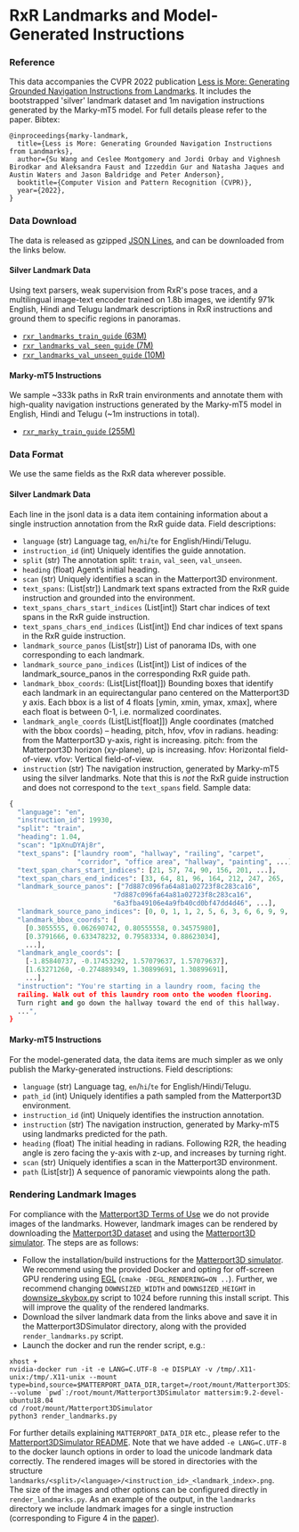 # RxR Landmarks and Model-Generated Instructions
### Reference
This data accompanies the CVPR 2022 publication
[Less is More: Generating Grounded Navigation Instructions from Landmarks](https://arxiv.org/abs/2111.12872).
It includes the bootstrapped 'silver' landmark dataset and 1m navigation
instructions generated by the Marky-mT5 model. For full details please refer to
the paper.
Bibtex:
```
@inproceedings{marky-landmark,
  title={Less is More: Generating Grounded Navigation Instructions from Landmarks},
  author={Su Wang and Ceslee Montgomery and Jordi Orbay and Vighnesh Birodkar and Aleksandra Faust and Izzeddin Gur and Natasha Jaques and Austin Waters and Jason Baldridge and Peter Anderson},
  booktitle={Computer Vision and Pattern Recognition (CVPR)},
  year={2022},
}
```
### Data Download
The data is released as gzipped [JSON Lines](https://jsonlines.org/), and can be
downloaded from the links below.
#### Silver Landmark Data
Using text parsers, weak supervision from RxR's pose traces, and a multilingual
image-text encoder trained on 1.8b images, we identify 971k English, Hindi and
Telugu landmark descriptions in RxR instructions and ground them to specific
regions in panoramas.
*   [`rxr_landmarks_train_guide` (63M)](https://storage.cloud.google.com/rxr-data/rxr_landmarks_train_guide.jsonl.gz)
*   [`rxr_landmarks_val_seen_guide` (7M)](https://storage.cloud.google.com/rxr-data/rxr_landmarks_val_seen_guide.jsonl.gz)
*   [`rxr_landmarks_val_unseen_guide` (10M)](https://storage.cloud.google.com/rxr-data/rxr_landmarks_val_unseen_guide.jsonl.gz)
#### Marky-mT5 Instructions
We sample ~333k paths in RxR train environments and annotate them with
high-quality navigation instructions generated by the Marky-mT5 model in
English, Hindi and Telugu (~1m instructions in total).
*   [`rxr_marky_train_guide` (255M)](https://storage.cloud.google.com/rxr-data/rxr_marky_train_guide.jsonl.gz)
### Data Format
We use the same fields as the RxR data wherever possible.
#### Silver Landmark Data
Each line in the jsonl data is a data item containing information about a single
instruction annotation from the RxR guide data.
Field descriptions:
*   `language` (str) Language tag, `en`/`hi`/`te` for English/Hindi/Telugu.
*   `instruction_id` (int) Uniquely identifies the guide annotation.
*   `split` (str) The annotation split: `train`, `val_seen`, `val_unseen`.
*   `heading` (float) Agent’s initial heading.
*   `scan` (str) Uniquely identifies a scan in the Matterport3D environment.
*   `text_spans`: (List[str]) Landmark text spans extracted from the RxR guide
    instruction and grounded into the environment.
*   `text_spans_chars_start_indices` (List[int]) Start char indices of text
    spans in the RxR guide instruction.
*   `text_spans_chars_end_indices` (List[int]) End char indices of text spans in
    the RxR guide instruction.
*   `landmark_source_panos` (List[str]) List of panorama IDs, with one
    corresponding to each landmark.
*   `landmark_source_pano_indices` (List[int]) List of indices of the
    landmark_source_panos in the corresponding RxR guide path.
*   `landmark_bbox_coords`: (List[List[float]]) Bounding boxes that identify
    each landmark in an equirectangular pano centered on the Matterport3D y
    axis. Each bbox is a list of 4 floats [ymin, xmin, ymax, xmax], where each
    float is between 0-1, i.e. normalized coordinates.
*   `landmark_angle_coords` (List[List[float]]) Angle coordinates (matched with
    the bbox coords) – heading, pitch, hfov, vfov in radians. heading: from the
    Matterport3D y-axis, right is increasing. pitch: from the Matterport3D
    horizon (xy-plane), up is increasing. hfov: Horizontal field-of-view. vfov:
    Vertical field-of-view.
*   `instruction` (str) The navigation instruction, generated by Marky-mT5 using
    the silver landmarks. Note that this is *not* the RxR guide instruction and
    does not correspond to the `text_spans` field.
Sample data:
```python
{
  "language": "en",
  "instruction_id": 19930,
  "split": "train",
  "heading": 1.04,
  "scan": "1pXnuDYAj8r",
  "text_spans": ["laundry room", "hallway", "railing", "carpet",
                 "corridor", "office area", "hallway", "painting", ...],
  "text_span_chars_start_indices": [21, 57, 74, 90, 156, 201, ...],
  "text_span_chars_end_indices": [33, 64, 81, 96, 164, 212, 247, 265, ...],
  "landmark_source_panos": ["7d887c096fa64a81a02723f8c283ca16",
                          "7d887c096fa64a81a02723f8c283ca16",
                          "6a3fba49106e4a9fb40cd0bf47dd4d46", ...],
  "landmark_source_pano_indices": [0, 0, 1, 1, 2, 5, 6, 3, 6, 6, 9, 9, 10],
  "landmark_bbox_coords": [
    [0.3055555, 0.062690742, 0.80555558, 0.34575980],
    [0.3791666, 0.633478232, 0.79583334, 0.88623034],
    ...],
  "landmark_angle_coords": [
    [-1.85840737, -0.17453292, 1.57079637, 1.57079637],
    [1.63271260, -0.274889349, 1.30899691, 1.30899691],
    ...],
  "instruction": "You're starting in a laundry room, facing the
  railing. Walk out of this laundry room onto the wooden flooring.
  Turn right and go down the hallway toward the end of this hallway.
  ...",
}
```
#### Marky-mT5 Instructions
For the model-generated data, the data items are much simpler as we only
publish the Marky-generated instructions.
Field descriptions:
*   `language` (str) Language tag, `en`/`hi`/`te` for English/Hindi/Telugu.
*   `path_id` (int) Uniquely identifies a path sampled from the Matterport3D
    environment.
*   `instruction_id` (int) Uniquely identifies the instruction annotation.
*   `instruction` (str) The navigation instruction, generated by Marky-mT5 using
    landmarks predicted for the path.
*   `heading` (float) The initial heading in radians. Following R2R, the heading
    angle is zero facing the y-axis with z-up, and increases by turning right.
*   `scan` (str) Uniquely identifies a scan in the Matterport3D environment.
*   `path` (List[str]) A sequence of panoramic viewpoints along the path.
### Rendering Landmark Images
For compliance with the
[Matterport3D Terms of Use](http://kaldir.vc.in.tum.de/matterport/MP_TOS.pdf) we
do not provide images of the landmarks. However, landmark images can be rendered
by downloading the
[Matterport3D dataset](https://niessner.github.io/Matterport/) and using the
[Matterport3D simulator](https://github.com/peteanderson80/Matterport3DSimulator).
The steps are as follows:
-   Follow the installation/build instructions for the
    [Matterport3D simulator](https://github.com/peteanderson80/Matterport3DSimulator).
    We recommend using the provided Docker and opting for off-screen GPU
    rendering using [EGL](https://www.khronos.org/egl/) (`cmake
    -DEGL_RENDERING=ON ..`). Further, we recommend changing `DOWNSIZED_WIDTH`
    and `DOWNSIZED_HEIGHT` in
    [downsize_skybox.py](https://github.com/peteanderson80/Matterport3DSimulator/blob/589d091b111333f9e9f9d6cfd021b2eb68435925/scripts/downsize_skybox.py#L14-L15)
    script to 1024 before running this install script. This will improve the
    quality of the rendered landmarks.
-   Download the silver landmark data from the links above and save it in the
    Matterport3DSimulator directory, along with the provided
    `render_landmarks.py` script.
-   Launch the docker and run the render script, e.g.:
```
xhost +
nvidia-docker run -it -e LANG=C.UTF-8 -e DISPLAY -v /tmp/.X11-unix:/tmp/.X11-unix --mount type=bind,source=$MATTERPORT_DATA_DIR,target=/root/mount/Matterport3DSimulator/data/v1/scans,readonly --volume `pwd`:/root/mount/Matterport3DSimulator mattersim:9.2-devel-ubuntu18.04
cd /root/mount/Matterport3DSimulator
python3 render_landmarks.py
```
For further details explaining `MATTERPORT_DATA_DIR` etc., please refer to the
[Matterport3DSimulator README](https://github.com/peteanderson80/Matterport3DSimulator).
Note that we have added `-e LANG=C.UTF-8` to the docker launch options in order
to load the unicode landmark data correctly.
The rendered images will be stored in directories with the structure
`landmarks/<split>/<language>/<instruction_id>_<landmark_index>.png`. The size
of the images and other options can be configured directly in
`render_landmarks.py`. As an example of the output, in the `landmarks` directory
we include landmark images for a single instruction (corresponding to Figure 4
in the [paper](https://arxiv.org/abs/2111.12872)).
